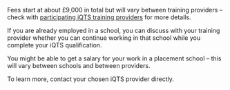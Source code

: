 Fees start at about £9,000 in total but will vary between training providers – check with [participating iQTS training providers](#step-3) for more details.

If you are already employed in a school, you can discuss with your training provider whether you can continue working in that school while you complete your iQTS qualification.  

You might be able to get a salary for your work in a placement school – this will vary between schools and between providers. 

To learn more, contact your chosen iQTS provider directly.
